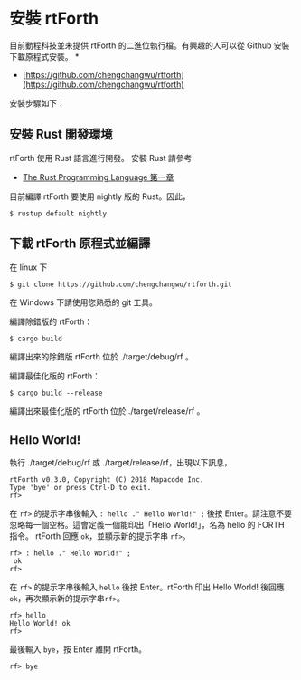 # 安裝 rtForth

目前動程科技並未提供 rtForth 的二進位執行檔。有興趣的人可以從 Github 安裝下載原程式安裝。 *

* [https://github.com/chengchangwu/rtforth](https://github.com/chengchangwu/rtforth)

安裝步驟如下：

## 安裝 Rust 開發環境

rtForth 使用 Rust 語言進行開發。 安裝 Rust 請參考

* [The Rust Programming Language 第一章](https://doc.rust-lang.org/book/second-edition/ch01-01-installation.html)

目前編譯 rtForth 要使用 nightly 版的 Rust。因此，

```
$ rustup default nightly
```

## 下載 rtForth 原程式並編譯

在 linux 下

```
$ git clone https://github.com/chengchangwu/rtforth.git
```

在 Windows 下請使用您熟悉的 git 工具。

編譯除錯版的 rtForth：
```
$ cargo build
```
編譯出來的除錯版 rtForth 位於 ./target/debug/rf 。

編譯最佳化版的 rtForth：
```
$ cargo build --release
```
編譯出來最佳化版的 rtForth 位於 ./target/release/rf 。

## Hello World!

執行 ./target/debug/rf 或 ./target/release/rf，出現以下訊息，

```
rtForth v0.3.0, Copyright (C) 2018 Mapacode Inc.
Type 'bye' or press Ctrl-D to exit.
rf> 
```
在 `rf>` 的提示字串後輸入 `: hello ." Hello World!" ;` 後按 Enter。請注意不要忽略每一個空格。這會定義一個能印出「Hello World!」，名為 hello 的 FORTH 指令。 rtForth 回應 `ok`，並顯示新的提示字串 `rf>`。

```
rf> : hello ." Hello World!" ;
 ok
rf> 
```
在 `rf>` 的提示字串後輸入 `hello` 後按 Enter。rtForth 印出 Hello World! 後回應 `ok`，再次顯示新的提示字串`rf>`。
```
rf> hello
Hello World! ok
rf> 
```

最後輸入 `bye`，按 Enter 離開 rtForth。

```
rf> bye
```
